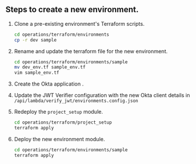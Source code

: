 ## Steps to create a new environment.

1. Clone a pre-existing environment's Terraform scripts.

   ```sh
   cd operations/terraform/environments
   cp -r dev sample
   ```

2. Rename and update the terraform file for the new environment.

   ```sh
   cd operations/terraform/environments/sample
   mv dev_env.tf sample_env.tf
   vim sample_env.tf
   ```

3. Create the Okta application .
4. Update the JWT Verifier configuration with the new Okta client details in
   `/api/lambda/verify_jwt/environments.config.json`
5. Redeploy the `project_setup` module.

   ```sh
   cd operations/terraform/project_setup
   terraform apply
   ```

6. Deploy the new environment module.

   ```sh
   cd operations/terraform/environments/sample
   terraform apply
   ```
